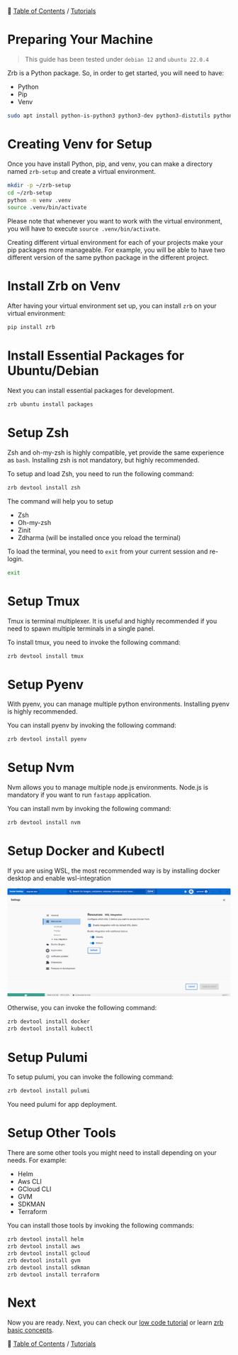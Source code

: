 🔖 [Table of Contents](../README.md) / [Tutorials](README.md)

# Preparing Your Machine

> This guide has been tested under `debian 12` and `ubuntu 22.0.4`

Zrb is a Python package. So, in order to get started, you will need to have:

- Python
- Pip
- Venv

```bash
sudo apt install python-is-python3 python3-dev python3-distutils python3-openssl python3-pip python3-venv
```

# Creating Venv for Setup

Once you have install Python, pip, and venv, you can make a directory named `zrb-setup` and create a virtual environment.

```bash
mkdir -p ~/zrb-setup
cd ~/zrb-setup
python -m venv .venv
source .venv/bin/activate
```

Please note that whenever you want to work with the virtual environment, you will have to execute `source .venv/bin/activate`.

Creating different virtual environment for each of your projects make your pip packages more manageable.
For example, you will be able to have two different version of the same python package in the different project.

# Install Zrb on Venv

After having your virtual environment set up, you can install `zrb` on your virtual environment:

```bash
pip install zrb
```

# Install Essential Packages for Ubuntu/Debian

Next you can install essential packages for development.

```bash
zrb ubuntu install packages
```

# Setup Zsh

Zsh and oh-my-zsh is highly compatible, yet provide the same experience as `bash`.
Installing zsh is not mandatory, but highly recommended.

To setup and load Zsh, you need to run the following command:

```bash
zrb devtool install zsh
```

The command will help you to setup
- Zsh
- Oh-my-zsh
- Zinit
- Zdharma (will be installed once you reload the terminal)

To load the terminal, you need to `exit` from your current session and re-login.

```bash
exit
```

# Setup Tmux

Tmux is terminal multiplexer. It is useful and highly recommended if you need to spawn multiple terminals in a single panel.

To install tmux, you need to invoke the following command:

```bash
zrb devtool install tmux
```

# Setup Pyenv

With pyenv, you can manage multiple python environments.
Installing pyenv is highly recommended.

You can install pyenv by invoking the following command:

```bash
zrb devtool install pyenv
```

# Setup Nvm

Nvm allows you to manage multiple node.js environments. Node.js is mandatory if you want to run `fastapp` application.

You can install nvm by invoking the following command:

```bash
zrb devtool install nvm
```

# Setup Docker and Kubectl

If you are using WSL, the most recommended way is by installing docker desktop and enable wsl-integration

![Enable WSL integration](_images/enable-wsl-integration.png)

Otherwise, you can invoke the following command:

```bash
zrb devtool install docker
zrb devtool install kubectl
```

# Setup Pulumi

To setup pulumi, you can invoke the following command:

```bash
zrb devtool install pulumi
```

You need pulumi for app deployment.

# Setup Other Tools

There are some other tools you might need to install depending on your needs. For example:

- Helm
- Aws CLI
- GCloud CLI
- GVM
- SDKMAN
- Terraform

You can install those tools by invoking the following commands:

```
zrb devtool install helm
zrb devtool install aws
zrb devtool install gcloud
zrb devtool install gvm
zrb devtool install sdkman
zrb devtool install terraform
```

# Next

Now you are ready. Next, you can check our [low code tutorial](./development-to-deployment-low-code.md) or learn [zrb basic concepts](../concepts/README.md).


🔖 [Table of Contents](../README.md) / [Tutorials](README.md)